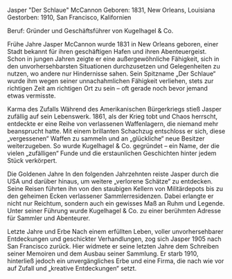 Jasper "Der Schlaue" McCannon
Geboren: 1831, New Orleans, Louisiana
Gestorben: 1910, San Francisco, Kalifornien

Beruf: Gründer und Geschäftsführer von Kugelhagel & Co.

Frühe Jahre
Jasper McCannon wurde 1831 in New Orleans geboren, einer Stadt bekannt für ihren geschäftigen Hafen und ihren Abenteuergeist. Schon in jungen Jahren zeigte er eine außergewöhnliche Fähigkeit, sich in den unvorhersehbarsten Situationen durchzusetzen und Gelegenheiten zu nutzen, wo andere nur Hindernisse sahen. Sein Spitzname „Der Schlaue“ wurde ihm wegen seiner unnachahmlichen Fähigkeit verliehen, stets zur richtigen Zeit am richtigen Ort zu sein – oft gerade noch bevor jemand etwas vermisste.

Karma des Zufalls
Während des Amerikanischen Bürgerkriegs stieß Jasper zufällig auf sein Lebenswerk. 1861, als der Krieg tobt und Chaos herrscht, entdeckte er eine Reihe von verlassenen Waffenlagern, die niemand mehr beansprucht hatte. Mit einem brillanten Schachzug entschloss er sich, diese „vergessenen“ Waffen zu sammeln und an „glückliche“ neue Besitzer weiterzugeben. So wurde Kugelhagel & Co. gegründet – ein Name, der die vielen „zufälligen“ Funde und die erstaunlichen Geschichten hinter jedem Stück verkörpert.

Die Goldenen Jahre
In den folgenden Jahrzehnten reiste Jasper durch die USA und darüber hinaus, um weitere „verlorene Schätze“ zu entdecken. Seine Reisen führten ihn von den staubigen Kellern von Militärdepots bis zu den geheimen Ecken verlassener Sammlerresidenzen. Dabei erlangte er nicht nur Reichtum, sondern auch ein gewisses Maß an Ruhm und Legende. Unter seiner Führung wurde Kugelhagel & Co. zu einer berühmten Adresse für Sammler und Abenteurer.

Letzte Jahre und Erbe
Nach einem erfüllten Leben, voller unvorhersehbarer Entdeckungen und geschickter Verhandlungen, zog sich Jasper 1905 nach San Francisco zurück. Hier widmete er seine letzten Jahre dem Schreiben seiner Memoiren und dem Ausbau seiner Sammlung. Er starb 1910, hinterließ jedoch ein unvergängliches Erbe und eine Firma, die nach wie vor auf Zufall und „kreative Entdeckungen“ setzt.
